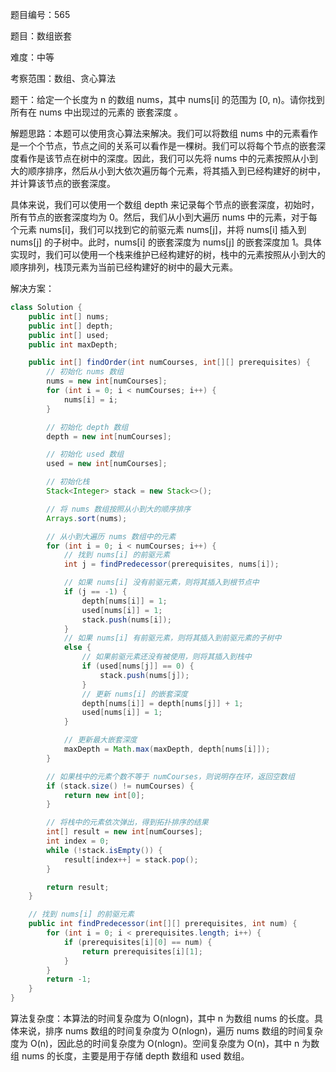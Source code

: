 题目编号：565

题目：数组嵌套

难度：中等

考察范围：数组、贪心算法

题干：给定一个长度为 n 的数组 nums，其中 nums[i] 的范围为 [0, n)。请你找到所有在 nums 中出现过的元素的 嵌套深度 。

解题思路：本题可以使用贪心算法来解决。我们可以将数组 nums 中的元素看作是一个个节点，节点之间的关系可以看作是一棵树。我们可以将每个节点的嵌套深度看作是该节点在树中的深度。因此，我们可以先将 nums 中的元素按照从小到大的顺序排序，然后从小到大依次遍历每个元素，将其插入到已经构建好的树中，并计算该节点的嵌套深度。

具体来说，我们可以使用一个数组 depth 来记录每个节点的嵌套深度，初始时，所有节点的嵌套深度均为 0。然后，我们从小到大遍历 nums 中的元素，对于每个元素 nums[i]，我们可以找到它的前驱元素 nums[j]，并将 nums[i] 插入到 nums[j] 的子树中。此时，nums[i] 的嵌套深度为 nums[j] 的嵌套深度加 1。具体实现时，我们可以使用一个栈来维护已经构建好的树，栈中的元素按照从小到大的顺序排列，栈顶元素为当前已经构建好的树中的最大元素。

解决方案：

```java
class Solution {
    public int[] nums;
    public int[] depth;
    public int[] used;
    public int maxDepth;

    public int[] findOrder(int numCourses, int[][] prerequisites) {
        // 初始化 nums 数组
        nums = new int[numCourses];
        for (int i = 0; i < numCourses; i++) {
            nums[i] = i;
        }

        // 初始化 depth 数组
        depth = new int[numCourses];

        // 初始化 used 数组
        used = new int[numCourses];

        // 初始化栈
        Stack<Integer> stack = new Stack<>();

        // 将 nums 数组按照从小到大的顺序排序
        Arrays.sort(nums);

        // 从小到大遍历 nums 数组中的元素
        for (int i = 0; i < numCourses; i++) {
            // 找到 nums[i] 的前驱元素
            int j = findPredecessor(prerequisites, nums[i]);

            // 如果 nums[i] 没有前驱元素，则将其插入到根节点中
            if (j == -1) {
                depth[nums[i]] = 1;
                used[nums[i]] = 1;
                stack.push(nums[i]);
            }
            // 如果 nums[i] 有前驱元素，则将其插入到前驱元素的子树中
            else {
                // 如果前驱元素还没有被使用，则将其插入到栈中
                if (used[nums[j]] == 0) {
                    stack.push(nums[j]);
                }
                // 更新 nums[i] 的嵌套深度
                depth[nums[i]] = depth[nums[j]] + 1;
                used[nums[i]] = 1;
            }

            // 更新最大嵌套深度
            maxDepth = Math.max(maxDepth, depth[nums[i]]);
        }

        // 如果栈中的元素个数不等于 numCourses，则说明存在环，返回空数组
        if (stack.size() != numCourses) {
            return new int[0];
        }

        // 将栈中的元素依次弹出，得到拓扑排序的结果
        int[] result = new int[numCourses];
        int index = 0;
        while (!stack.isEmpty()) {
            result[index++] = stack.pop();
        }

        return result;
    }

    // 找到 nums[i] 的前驱元素
    public int findPredecessor(int[][] prerequisites, int num) {
        for (int i = 0; i < prerequisites.length; i++) {
            if (prerequisites[i][0] == num) {
                return prerequisites[i][1];
            }
        }
        return -1;
    }
}
```

算法复杂度：本算法的时间复杂度为 O(nlogn)，其中 n 为数组 nums 的长度。具体来说，排序 nums 数组的时间复杂度为 O(nlogn)，遍历 nums 数组的时间复杂度为 O(n)，因此总的时间复杂度为 O(nlogn)。空间复杂度为 O(n)，其中 n 为数组 nums 的长度，主要是用于存储 depth 数组和 used 数组。